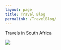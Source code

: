 ```yaml
---
layout: page
title: Travel Blog
permalink: /TravelBlog/
---
```


Travels in South Africa

![](P1010543.jpg)